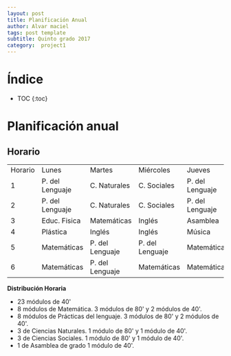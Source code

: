 ```yaml
---
layout: post
title: Planificación Anual
author: Alvar maciel
tags: post template
subtitle: Quinto grado 2017
category:  project1
---
```

<!-- Start Writing Below in Markdown -->

# Índice

* TOC
{:toc}


# Planificación anual



## Horario

<table>

<tr>
<td >Horario</td>
<td >Lunes</td>
<td >Martes</td>
<td >Miércoles</td>
<td >Jueves</td>
<td >Viernes</td>
</tr>


<tr>
<td  >1</td>
<td >P. del Lenguaje</td>
<td >C. Naturales</td>
<td >C. Sociales</td>
<td >P. del Lenguaje</td>
<td >Matemáticas</td>
</tr>


<tr>
<td  >2</td>
<td >P. del Lenguaje</td>
<td >C. Naturales</td>
<td >C. Sociales</td>
<td >P. del Lenguaje</td>
<td >Matemáticas</td>
</tr>


<tr>
<td  >3</td>
<td >Educ. Fisica</td>
<td >Matemáticas</td>
<td >Inglés</td>
<td >Asamblea</td>
<td >Educ. Física</td>
</tr>


<tr>
<td  >4</td>
<td >Plástica</td>
<td >Inglés</td>
<td >Inglés</td>
<td >Música</td>
<td >Tecnología</td>
</tr>


<tr>
<td  >5</td>
<td >Matemáticas</td>
<td >P. del Lenguaje</td>
<td >P. del Lenguaje</td>
<td >Matemáticas</td>
<td >C. Naturales</td>
</tr>


<tr>
<td  >6</td>
<td >Matemáticas</td>
<td >P. del Lenguaje</td>
<td >Matemáticas</td>
<td >Matemáticas</td>
<td >P. Del Lenguaje</td>
</tr>
</table>

**Distribución Horaria**

-   23 módulos de 40'
-   8 módulos de Matemática. 3 módulos de 80' y 2 módulos de 40'.
-   8 módulos de Prácticas del lenguaje. 3 módulos de 80' y 2 módulos de 40'.
-   3 de Ciencias Naturales. 1 módulo de 80' y 1 módulo de 40'.
-   3 de Ciencias Sociales. 1 módulo de 80' y 1 módulo de 40'.
-   1 de Asamblea de grado 1 módulo de 40'.


<a id="org40e8c94"></a>

